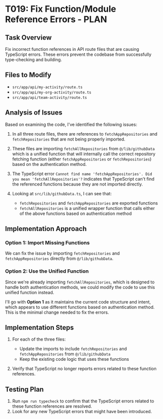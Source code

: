 # T019: Fix Function/Module Reference Errors - PLAN

## Task Overview
Fix incorrect function references in API route files that are causing TypeScript errors. These errors prevent the codebase from successfully type-checking and building.

## Files to Modify
- `src/app/api/my-activity/route.ts`
- `src/app/api/my-org-activity/route.ts`
- `src/app/api/team-activity/route.ts`

## Analysis of Issues

Based on examining the code, I've identified the following issues:

1. In all three route files, there are references to `fetchAppRepositories` and `fetchRepositories` that are not being properly imported.

2. These files are importing `fetchAllRepositories` from `@/lib/githubData` which is a unified function that will internally call the correct repository fetching function (either `fetchAppRepositories` or `fetchRepositories`) based on the authentication method.

3. The TypeScript error `Cannot find name 'fetchAppRepositories'. Did you mean 'fetchAllRepositories'?` indicates that TypeScript can't find the referenced functions because they are not imported directly.

4. Looking at `src/lib/githubData.ts`, I can see that:
   - `fetchRepositories` and `fetchAppRepositories` are exported functions
   - `fetchAllRepositories` is a unified wrapper function that calls either of the above functions based on authentication method

## Implementation Approach

### Option 1: Import Missing Functions
We can fix the issue by importing `fetchRepositories` and `fetchAppRepositories` directly from `@/lib/githubData`.

### Option 2: Use the Unified Function
Since we're already importing `fetchAllRepositories`, which is designed to handle both authentication methods, we could modify the code to use this unified function instead.

I'll go with **Option 1** as it maintains the current code structure and intent, which appears to use different functions based on authentication method. This is the minimal change needed to fix the errors.

## Implementation Steps

1. For each of the three files:
   - Update the imports to include `fetchRepositories` and `fetchAppRepositories` from `@/lib/githubData`
   - Keep the existing code logic that uses these functions

2. Verify that TypeScript no longer reports errors related to these function references.

## Testing Plan

1. Run `npm run typecheck` to confirm that the TypeScript errors related to these function references are resolved.
2. Look for any new TypeScript errors that might have been introduced.
